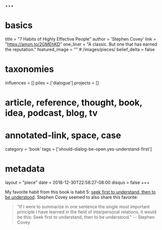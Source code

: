 +++
# basics
title     		 = "7 Habits of Highly Effective People"
author    		 = 'Stephen Covey'
link      		 = "https://amzn.to/2GMEhKD"
one_liner 		 = "A classic. But one that has earned the reputation."
featured_image = "" # /images/pieces/
belief_delta   = false

# taxonomies
influences		 = []
piles     		 = ['dialogue']
projects			 = []

# article, reference, thought, book, idea, podcast, blog, tv
# annotated-link, space, case
category  		 = 'book'
tags					 = ['should-dialog-be-open.yes-understand-first']

# metadata
layout	    	 = "piece"
date      		 = 2018-12-30T22:58:27-08:00
disqus    		 = false
+++

My favorite habit from this book is habit 5: [seek first to understand, then to be understood](https://www.franklincovey.com/the-7-habits/habit-5.html). Stephen Covey seemed to also share this favorite:

> "If I were to summarize in one sentence the single most important principle I have learned in the field of interpersonal relations, it would be this: Seek first to understand, then to be understood." -- Stephen Covey

